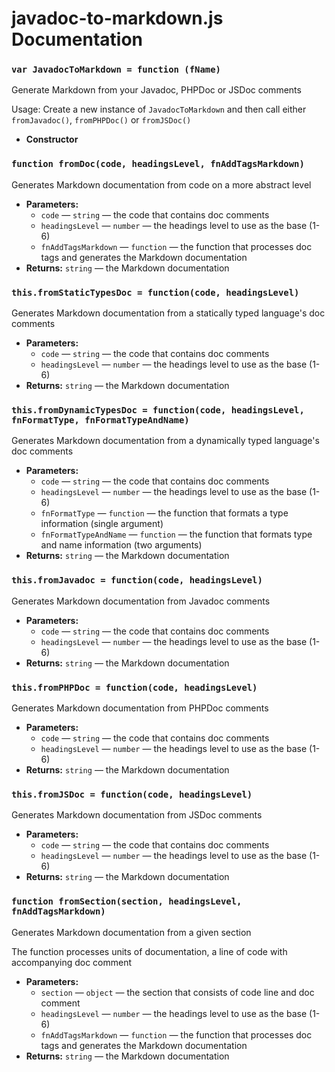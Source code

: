 

#

# javadoc-to-markdown.js Documentation

### `var JavadocToMarkdown = function (fName)`

Generate Markdown from your Javadoc, PHPDoc or JSDoc comments

Usage: Create a new instance of `JavadocToMarkdown` and then call either `fromJavadoc()`, `fromPHPDoc()` or `fromJSDoc()`

 * **Constructor**

### `function fromDoc(code, headingsLevel, fnAddTagsMarkdown)`

Generates Markdown documentation from code on a more abstract level

 * **Parameters:**
   * `code` — `string` — the code that contains doc comments
   * `headingsLevel` — `number` — the headings level to use as the base (1-6)
   * `fnAddTagsMarkdown` — `function` — the function that processes doc tags and generates the Markdown documentation
 * **Returns:** `string` — the Markdown documentation

### `this.fromStaticTypesDoc = function(code, headingsLevel)`

Generates Markdown documentation from a statically typed language's doc comments

 * **Parameters:**
   * `code` — `string` — the code that contains doc comments
   * `headingsLevel` — `number` — the headings level to use as the base (1-6)
 * **Returns:** `string` — the Markdown documentation

### `this.fromDynamicTypesDoc = function(code, headingsLevel, fnFormatType, fnFormatTypeAndName)`

Generates Markdown documentation from a dynamically typed language's doc comments

 * **Parameters:**
   * `code` — `string` — the code that contains doc comments
   * `headingsLevel` — `number` — the headings level to use as the base (1-6)
   * `fnFormatType` — `function` — the function that formats a type information (single argument)
   * `fnFormatTypeAndName` — `function` — the function that formats type and name information (two arguments)
 * **Returns:** `string` — the Markdown documentation

### `this.fromJavadoc = function(code, headingsLevel)`

Generates Markdown documentation from Javadoc comments

 * **Parameters:**
   * `code` — `string` — the code that contains doc comments
   * `headingsLevel` — `number` — the headings level to use as the base (1-6)
 * **Returns:** `string` — the Markdown documentation

### `this.fromPHPDoc = function(code, headingsLevel)`

Generates Markdown documentation from PHPDoc comments

 * **Parameters:**
   * `code` — `string` — the code that contains doc comments
   * `headingsLevel` — `number` — the headings level to use as the base (1-6)
 * **Returns:** `string` — the Markdown documentation

### `this.fromJSDoc = function(code, headingsLevel)`

Generates Markdown documentation from JSDoc comments

 * **Parameters:**
   * `code` — `string` — the code that contains doc comments
   * `headingsLevel` — `number` — the headings level to use as the base (1-6)
 * **Returns:** `string` — the Markdown documentation

### `function fromSection(section, headingsLevel, fnAddTagsMarkdown)`

Generates Markdown documentation from a given section

The function processes units of documentation, a line of code with accompanying doc comment

 * **Parameters:**
   * `section` — `object` — the section that consists of code line and doc comment
   * `headingsLevel` — `number` — the headings level to use as the base (1-6)
   * `fnAddTagsMarkdown` — `function` — the function that processes doc tags and generates the Markdown documentation
 * **Returns:** `string` — the Markdown documentation
